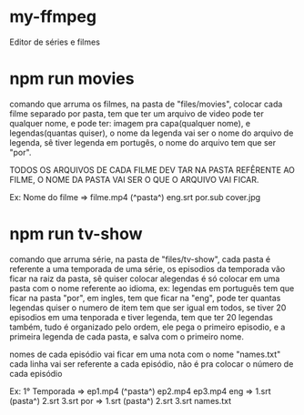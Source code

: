 # my-ffmpeg

Editor de séries e filmes

# npm run movies
  comando que arruma os filmes, na pasta de "files/movies", colocar cada filme separado por pasta, tem que ter um arquivo de video
  pode ter qualquer nome, e pode ter: imagem pra capa(qualquer nome), e legendas(quantas quiser), o nome da legenda vai ser o nome do arquivo de legenda, sê tiver legenda em portugês, o nome do arquivo tem que ser "por". 
  
  TODOS OS ARQUIVOS DE CADA FILME DEV TAR NA PASTA REFÊRENTE AO FILME, O NOME DA PASTA VAI SER O QUE O ARQUIVO VAI FICAR. 

  Ex: Nome do filme => filme.mp4
       (^pasta^)       eng.srt
                       por.sub
                       cover.jpg



# npm run tv-show
  comando que arruma série, na pasta de "files/tv-show", cada pasta é referente a uma temporada de uma série,
  os episodios da temporada vão ficar na raiz da pasta, sê quiser colocar alegendas é só colocar em uma pasta com o nome referente 
  ao idioma, ex: legendas em português tem que ficar na pasta "por", em ingles, tem que ficar na "eng", pode ter quantas legendas quiser
  o numero de item tem que ser igual em todos, se tiver 20 episodios em uma tenporada e tiver legenda, tem que ter 20 legendas também,
  tudo é organizado pelo ordem, ele pega o primeiro episodio, e a primeira legenda de cada pasta, e salva com o primeiro nome.

  nomes de cada episódio vai ficar em uma nota com o nome "names.txt" cada linha vai ser referente a cada episódio, não é pra colocar o número de cada episódio

  Ex: 1° Temporada => ep1.mp4
        (^pasta^)     ep2.mp4
                      ep3.mp4
                      eng => 1.srt
                 (pasta^)    2.srt
                             3.srt
                      por => 1.srt
                 (pasta^)    2.srt
                             3.srt
                      names.txt
